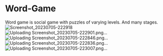 # Word-Game
Word game is social game with puzzles of varying levels. And many stages.
![Screenshot_20230705-222918](https://github.com/Heba-Ramzii/Word-Game/assets/124294314/d91e5952-4a97-45f4-a0ec-058f413324bc)
![Uploading Screenshot_20230705-222901.png…]()
![Uploading Screenshot_20230705-222846.png…]()
![Uploading Screenshot_20230705-222836.png…]()
![Uploading Screenshot_20230705-223007.png…]()
